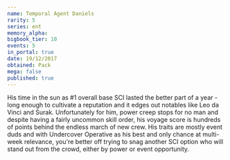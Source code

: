 ```yaml
---
name: Temporal Agent Daniels
rarity: 5
series: ent
memory_alpha:
bigbook_tier: 10
events: 5
in_portal: true
date: 19/12/2017
obtained: Pack
mega: false
published: true
---
```


His time in the sun as #1 overall base SCI lasted the better part of a year - long enough to cultivate a reputation and it edges out notables like Leo da Vinci and Surak. Unfortunately for him, power creep stops for no man and despite having a fairly uncommon skill order, his voyage score is hundreds of points behind the endless march of new crew. His traits are mostly event duds and with Undercover Operative as his best and only chance at multi-week relevance, you're better off trying to snag another SCI option who will stand out from the crowd, either by power or event opportunity.
